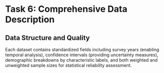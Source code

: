 

<!-- Ed here, just a bit of stuff for task 6 -->

# Task 6: Comprehensive Data Description

## Data Structure and Quality

Each dataset contains standardized fields including survey years (enabling temporal analysis), confidence intervals (providing uncertainty measures), demographic breakdowns by characteristic labels, and both weighted and unweighted sample sizes for statistical reliability assessment.



<!-- check 02_Project\Data\Data_Dictionary.md -->